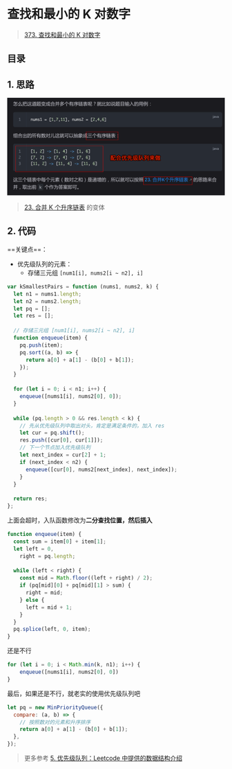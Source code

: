 
# 查找和最小的 K 对数字


> [373. 查找和最小的 K 对数字](https://leetcode.cn/problems/find-k-pairs-with-smallest-sums/)


## 目录
<!-- toc -->
 ## 1. 思路 

![图片&文件](./files/20250113-1.png)

>  [23. 合并 K 个升序链表](/post/bAnXiD4w.html) 的变体

## 2. 代码

==关键点==：
- 优先级队列的元素：
	- 存储三元组 `[num1[i], nums2[i ~ n2], i]`

```javascript
var kSmallestPairs = function (nums1, nums2, k) {
  let n1 = nums1.length;
  let n2 = nums2.length;
  let pq = [];
  let res = [];

  // 存储三元组 [num1[i], nums2[i ~ n2], i]
  function enqueue(item) {
    pq.push(item);
    pq.sort((a, b) => {
      return a[0] + a[1] - (b[0] + b[1]);
    });
  }

  for (let i = 0; i < n1; i++) {
    enqueue([nums1[i], nums2[0], 0]);
  }

  while (pq.length > 0 && res.length < k) {
    // 先从优先级队列中取出对头，肯定是满足条件的，加入 res
    let cur = pq.shift();
    res.push([cur[0], cur[1]]);
    // 下一个节点加入优先级队列
    let next_index = cur[2] + 1;
    if (next_index < n2) {
      enqueue([cur[0], nums2[next_index], next_index]);
    }
  }

  return res;
};
```

上面会超时，入队函数修改为**二分查找位置，然后插入**

```javascript
function enqueue(item) {
  const sum = item[0] + item[1];
  let left = 0,
    right = pq.length;

  while (left < right) {
    const mid = Math.floor((left + right) / 2);
    if (pq[mid][0] + pq[mid][1] > sum) {
      right = mid;
    } else {
      left = mid + 1;
    }
  }
  pq.splice(left, 0, item);
}
```

还是不行

```javascript
for (let i = 0; i < Math.min(k, n1); i++) {
	enqueue([nums1[i], nums2[0], 0])
}
```


最后，如果还是不行，就老实的使用优先级队列吧

```javascript
let pq = new MinPriorityQueue({
  compare: (a, b) => {
	// 按照数对的元素和升序排序
	return a[0] + a[1] - (b[0] + b[1]);
  },
});
```


> 更多参考 [5. 优先级队列：Leetcode 中提供的数据结构介绍](/post/b9TQxqhE.html)
